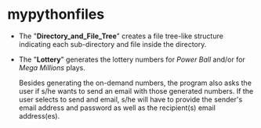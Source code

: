 # mypythonfiles


- The "**Directory_and_File_Tree**" creates a file tree-like structure indicating each sub-directory and file inside the directory.
- The "**Lottery**" generates the lottery numbers for _Power Ball_ and/or for _Mega Millions_ plays. 

  Besides generating the on-demand numbers, the program also asks the user if s/he wants to send an email with those generated numbers. 
  If the user selects to send and email, s/he will have to provide the sender's email address and password as well as the recipient(s) email address(es).
